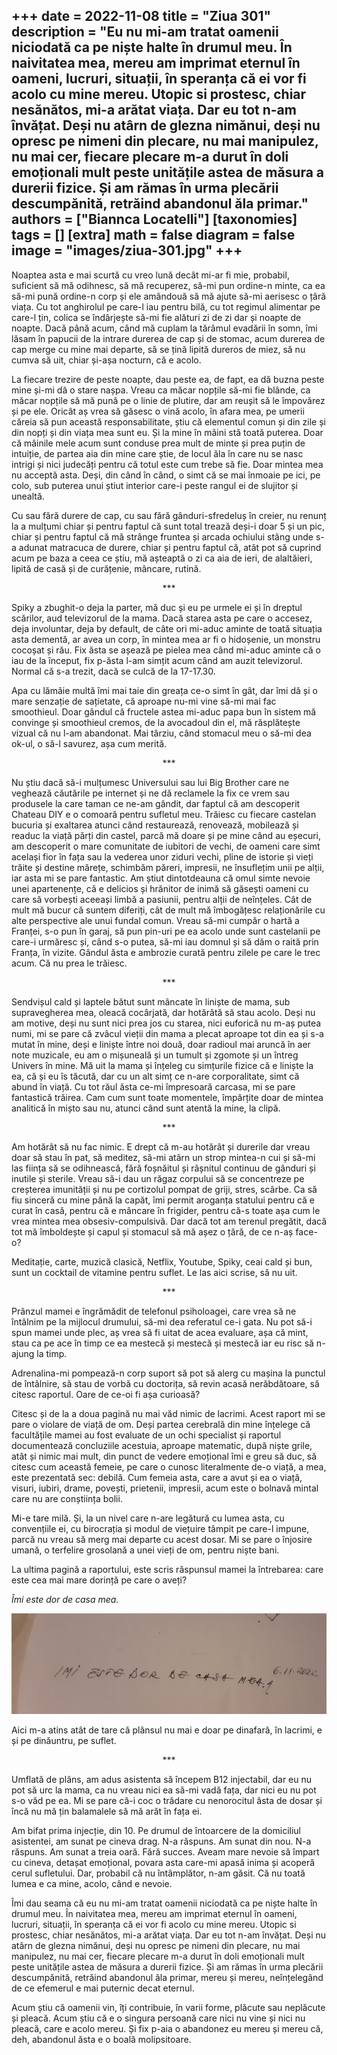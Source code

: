 
+++
date = 2022-11-08
title = "Ziua 301"
description = "Eu nu mi-am tratat oamenii niciodată ca pe niște halte în drumul meu. În naivitatea mea, mereu am imprimat eternul în oameni, lucruri, situații, în speranța că ei vor fi acolo cu mine mereu. Utopic si prostesc, chiar nesănătos, mi-a arătat viața. Dar eu tot n-am învățat. Deși nu atârn de glezna nimănui, deși nu opresc pe nimeni din plecare, nu mai manipulez, nu mai cer, fiecare plecare m-a durut în doli emoționali mult peste unitățile astea de măsura a durerii fizice. Și am rămas în urma plecării descumpănită, retrăind abandonul ăla primar."
authors = ["Biannca Locatelli"]
[taxonomies]
tags = []
[extra]
math = false
diagram = false
image = "images/ziua-301.jpg"
+++
---

Noaptea asta e mai scurtă cu vreo lună decât mi-ar fi mie, probabil, suficient să mă odihnesc, să mă recuperez, să-mi pun ordine-n minte, ca ea să-mi pună ordine-n corp și ele amândouă să mă ajute să-mi aerisesc o țâră viața. Cu tot anghirolul pe care-l iau pentru bilă, cu tot regimul alimentar pe care-l țin, colica se îndârjește să-mi fie alături zi de zi dar și noapte de noapte. Dacă până acum, când mă cuplam la tărâmul evadării în somn, îmi lăsam în papucii de la intrare durerea de cap și de stomac, acum durerea de cap merge cu mine mai departe, să se țină lipită dureros de miez, să nu cumva să uit, chiar și-așa nocturn, că e acolo.

La fiecare trezire de peste noapte, dau peste ea, de fapt, ea dă buzna peste mine și-mi dă o stare nașpa. Vreau ca măcar nopțile să-mi fie blânde, ca măcar nopțile să mă pună pe o linie de plutire, dar am reușit să le împovărez și pe ele. Oricât aș vrea să găsesc o vină acolo, în afara mea, pe umerii căreia să pun această responsabilitate, știu că elementul comun și din zile și din nopți și din viața mea sunt eu. Și la mine în mâini stă toată puterea. Doar că mâinile mele acum sunt conduse prea mult de minte și prea puțin de intuiție, de partea aia din mine care știe, de locul ăla în care nu se nasc intrigi și nici judecăți pentru că totul este cum trebe să fie. Doar mintea mea nu acceptă asta. Deși, din când în când, o simt că se mai înmoaie pe ici, pe colo, sub puterea unui știut interior care-i peste rangul ei de slujitor și unealtă.

Cu sau fără durere de cap, cu sau fără gânduri-sfredeluș în creier, nu renunț la a mulțumi chiar și pentru faptul că sunt total trează deși-i doar 5 și un pic, chiar și pentru faptul că mă strânge fruntea și arcada ochiului stâng unde s-a adunat matracuca de durere, chiar și pentru faptul că, atât pot să cuprind acum pe baza a ceea ce știu, mă așteaptă o zi ca aia de ieri, de alaltăieri, lipită de casă și de curățenie, mâncare, rutină.

<p style="text-align: center;">***</p>

Spiky a zbughit-o deja la parter, mă duc și eu pe urmele ei și în dreptul scărilor, aud televizorul de la mama. Dacă starea asta pe care o accesez, deja involuntar, deja by default, de câte ori mi-aduc aminte de toată situația asta dementă, ar avea un corp, în mintea mea ar fi o hidoșenie, un monstru cocoșat și rău. Fix ăsta se așează pe pielea mea când mi-aduc aminte că o iau de la început, fix p-ăsta l-am simțit acum când am auzit televizorul. Normal că s-a trezit, dacă se culcă de la 17-17.30.

Apa cu lămâie multă îmi mai taie din greața ce-o simt în gât, dar îmi dă și o mare senzație de sațietate, că aproape nu-mi vine să-mi mai fac smoothieul. Doar gândul că fructele astea mi-aduc papa bun în sistem mă convinge și smoothieul cremos, de la avocadoul din el, mă răsplătește vizual că nu l-am abandonat. Mai târziu, când stomacul meu o să-mi dea ok-ul, o să-l savurez, așa cum merită.

<p style="text-align: center;">***</p>

Nu știu dacă să-i mulțumesc Universului sau lui Big Brother care ne veghează căutările pe internet și ne dă reclamele la fix ce vrem sau produsele la care taman ce ne-am gândit, dar faptul că am descoperit Chateau DIY e o comoară pentru sufletul meu. Trăiesc cu fiecare castelan bucuria și exaltarea atunci când restaurează, renovează, mobilează și readuc la viață părți din castel, parcă mă doare și pe mine când au eșecuri, am descoperit o mare comunitate de iubitori de vechi, de oameni care simt același fior în fața sau la vederea unor ziduri vechi, pline de istorie și vieți trăite și destine mărețe, schimbăm păreri, impresii, ne însuflețim unii pe alții, iar asta mi se pare fantastic. Am știut dintotdeauna că omul simte nevoie unei apartenențe, că e delicios și hrănitor de inimă să găsești oameni cu care să vorbești aceeași limbă a pasiunii, pentru alții de neînțeles. Cât de mult mă bucur că suntem diferiți, cât de mult mă îmbogățesc relaționările cu alte perspective ale unui fundal comun. Vreau să-mi cumpăr o hartă a Franței, s-o pun în garaj, să pun pin-uri pe ea acolo unde sunt castelanii pe care-i urmăresc și, când s-o putea, să-mi iau domnul și să dăm o raită prin Franța, în vizite. Gândul ăsta e ambrozie curată pentru zilele pe care le trec acum. Că nu prea le trăiesc.

<p style="text-align: center;">***</p>

Sendvișul cald și laptele bătut sunt mâncate în liniște de mama, sub supravegherea mea, oleacă cocârjată, dar hotărâtă să stau acolo. Deși nu am motive, deși nu sunt nici prea jos cu starea, nici euforică nu m-aș putea numi, mi se pare că zvâcul vieții din mama a plecat aproape tot din ea și s-a mutat în mine, deși e liniște între noi două, doar radioul mai aruncă în aer note muzicale, eu am o mișuneală și un tumult și zgomote și un întreg Univers în mine. Mă uit la mama și înțeleg cu simțurile fizice că e liniște la ea, că și eu îs tăcută, dar cu un alt simț ce n-are corporalitate, simt că abund în viață. Cu tot răul ăsta ce-mi împresoară carcasa, mi se pare fantastică trăirea. Cam cum sunt toate momentele, împărțite doar de mintea analitică în mișto sau nu, atunci când sunt atentă la mine, la clipă.

<p style="text-align: center;">***</p>

Am hotărât să nu fac nimic. E drept că m-au hotărât și durerile dar vreau doar să stau în pat, să meditez, să-mi atârn un strop mintea-n cui și să-mi las ființa să se odihnească, fără foșnăitul și râșnitul continuu de gânduri și inutile și sterile. Vreau să-i dau un răgaz corpului să se concentreze pe creșterea imunității și nu pe cortizolul pompat de griji, stres, scârbe. Ca să fiu sinceră cu mine până la capăt, îmi permit aroganța statului pentru că e curat în casă, pentru că e mâncare în frigider, pentru că-s toate așa cum le vrea mintea mea obsesiv-compulsivă. Dar dacă tot am terenul pregătit, dacă tot mă îmboldește și capul și stomacul să mă așez o țâră, de ce n-aș face-o?

Meditație, carte, muzică clasică, Netflix, Youtube, Spiky, ceai cald și bun, sunt un cocktail de vitamine pentru suflet. Le las aici scrise, să nu uit.

<p style="text-align: center;">***</p>

Prânzul mamei e îngrămădit de telefonul psiholoagei, care vrea să ne întâlnim pe la mijlocul drumului, să-mi dea referatul ce-i gata. Nu pot să-i spun mamei unde plec, aș vrea să fi uitat de acea evaluare, așa că mint, stau ca pe ace în timp ce ea mestecă și mestecă și mestecă iar eu risc să n-ajung la timp.

Adrenalina-mi pompează-n corp suport să pot să alerg cu mașina la punctul de întâlnire, să stau de vorbă cu doctorița, să revin acasă nerăbdătoare, să citesc raportul. Oare de ce-oi fi așa curioasă?

Citesc și de la a doua pagină nu mai văd nimic de lacrimi. Acest raport mi se pare o violare de viață de om. Deși partea cerebrală din mine înțelege că facultățile mamei au fost evaluate de un ochi specialist și raportul documentează concluziile acestuia, aproape matematic, după niște grile, atât și nimic mai mult, din punct de vedere emoțional îmi e greu să duc, să citesc cum această femeie, pe care o cunosc literalmente de-o viață, a mea, este prezentată sec: debilă. Cum femeia asta, care a avut și ea o viață, visuri, iubiri, drame, povești, prietenii, impresii, acum este o bolnavă mintal care nu are conștiința bolii.

Mi-e tare milă. Și, la un nivel care n-are legătură cu lumea asta, cu convențiile ei, cu birocrația și modul de viețuire tâmpit pe care-l impune, parcă nu vreau să merg mai departe cu acest dosar. Mi se pare o înjosire umană, o terfelire grosolană a unei vieți de om, pentru niște bani.

La ultima pagină a raportului, este scris răspunsul mamei la întrebarea: care este cea mai mare dorință pe care o aveți?

_Îmi este dor de casa mea._

<div class="flex justify-center">
  <img src="images/mi-e-dor-de-casa-mea-1024x328.jpeg" />
</div>

Aici m-a atins atât de tare că plânsul nu mai e doar pe dinafară, în lacrimi, e și pe dinăuntru, pe suflet.

<p style="text-align: center;">***</p>

Umflată de plâns, am adus asistenta să începem B12 injectabil, dar eu nu pot să urc la mama, ca nu vreau nici ea să-mi vadă fața, dar nici eu nu pot s-o văd pe ea. Mi se pare că-i coc o trădare cu nenorocitul ăsta de dosar și încă nu mă țin balamalele să mă arăt în fața ei.

Am bifat prima injecție, din 10. Pe drumul de întoarcere de la domiciliul asistentei, am sunat pe cineva drag. N-a răspuns. Am sunat din nou. N-a răspuns. Am sunat a treia oară. Fără succes. Aveam mare nevoie să împart cu cineva, detașat emoțional, povara asta care-mi apasă inima și acoperă cerul sufletului. Dar, probabil că nu întâmplător, n-am găsit. Că nu toată lumea e ca mine, acolo, când e nevoie.

Îmi dau seama că eu nu mi-am tratat oamenii niciodată ca pe niște halte în drumul meu. În naivitatea mea, mereu am imprimat eternul în oameni, lucruri, situații, în speranța că ei vor fi acolo cu mine mereu. Utopic si prostesc, chiar nesănătos, mi-a arătat viața. Dar eu tot n-am învățat. Deși nu atârn de glezna nimănui, deși nu opresc pe nimeni din plecare, nu mai manipulez, nu mai cer, fiecare plecare m-a durut în doli emoționali mult peste unitățile astea de măsura a durerii fizice. Și am rămas în urma plecării descumpănită, retrăind abandonul ăla primar, mereu și mereu, neînțelegând de ce efemerul e mai puternic decat eternul.

Acum știu că oamenii vin, îți contribuie, în varii forme, plăcute sau neplăcute și pleacă. Acum știu că e o singura persoană care nici nu vine și nici nu pleacă, care e acolo mereu. Și fix p-aia o abandonez eu mereu și mereu că, deh, abandonul ăsta e o boală molipsitoare.

